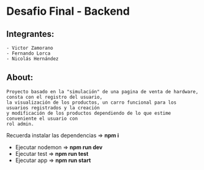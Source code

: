 # Desafio Final - Backend

## Integrantes:
    - Victor Zamorano
    - Fernando Lorca
    - Nicolás Hernández

## About:
    Proyecto basado en la "simulación" de una pagina de venta de hardware, consta con el registro del usuario, 
    la visualización de los productos, un carro funcional para los usuarios registrados y la creación 
    y modificación de los productos dependiendo de lo que estime conveniente el usuario con 
    rol admin.

Recuerda instalar las dependencias => **npm i**

- Ejecutar nodemon => **npm run dev**
- Ejecutar test => **npm run test**
- Ejecutar app => **npm run start**
